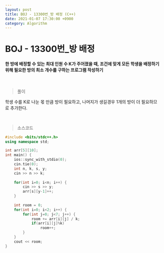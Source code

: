 ```yaml
---
layout: post
title: BOJ - 13300번_방 배정 (C++)
date: 2021-01-07 17:30:00 +0900
category: Algorithm
---
```


# BOJ - 13300번_방 배정

#### 한 방에 배정할 수 있는 최대 인원 수 K가 주어졌을 때, 조건에 맞게 모든 학생을 배정하기 위해 필요한 방의 최소 개수를 구하는 프로그램 작성하기

<br/>

> 풀이

학생 수를 K로 나눈 몫 만큼 방이 필요하고, 나머지가 생길경우 1개의 방이 더 필요하므로 추가한다.

<br/>

> 소스코드

```c++
#include <bits/stdc++.h>
using namespace std;

int arr[5][10];
int main() {
	ios::sync_with_stdio(0);
	cin.tie(0);
	int n, k, s, y;
	cin >> n >> k;
	
	for(int i=0; i<n; i++) {
		cin >> s >> y;
		arr[s][y-1]++;
	}
	
	int room = 0;
	for(int i=0; i<2; i++) {
		for(int j=0; j<7; j++) {
			room += arr[i][j] / k;
			if(arr[i][j]%k) 
				room++;
		}
	}
	cout << room;
}
```


